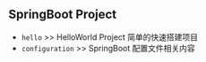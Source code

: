 ## SpringBoot Project
* `hello` >> HelloWorld Project 简单的快速搭建项目
* `configuration` >>  SpringBoot 配置文件相关内容
